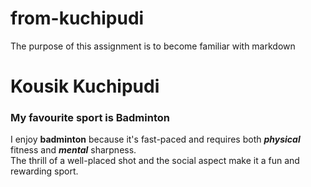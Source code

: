 # from-kuchipudi
The purpose of this assignment is to become familiar with markdown

# Kousik Kuchipudi
### My favourite sport is Badminton

I enjoy **badminton** because it's fast-paced and requires both ***physical*** fitness and ***mental*** sharpness.<br>The thrill of a well-placed shot and the social aspect make it a fun and rewarding sport.